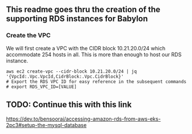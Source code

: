## This readme goes thru the creation of the supporting RDS instances for Babylon

### Create the VPC
We will first create a VPC with the CIDR block 10.21.20.0/24 which accommodate 254 hosts in all. This is more than enough to host our RDS instance.

```
aws ec2 create-vpc --cidr-block 10.21.20.0/24 | jq '{VpcId:.Vpc.VpcId,CidrBlock:.Vpc.CidrBlock}'
# Export the RDS VPC ID for easy reference in the subsequent commands
# export RDS_VPC_ID=[VALUE]

```
## TODO: Continue this with this link 
https://dev.to/bensooraj/accessing-amazon-rds-from-aws-eks-2pc3#setup-the-mysql-database
